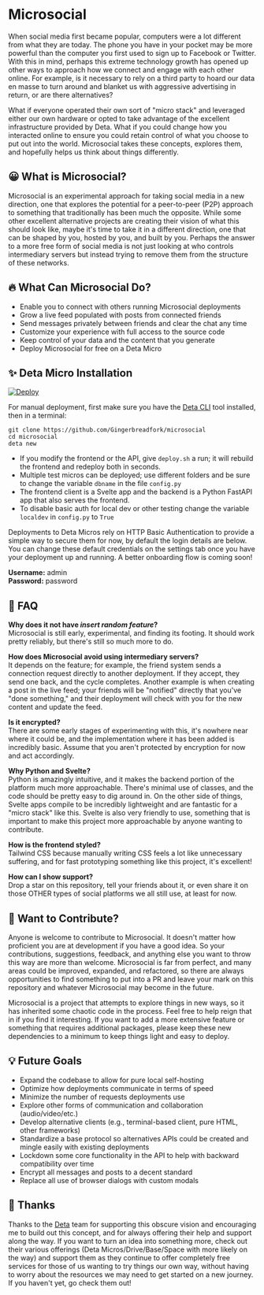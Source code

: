 # Microsocial
When social media first became popular, computers were a lot different from what they are today. The phone you have in your pocket may be more powerful than the computer you first used to sign up to Facebook or Twitter. With this in mind, perhaps this extreme technology growth has opened up other ways to approach how we connect and engage with each other online. For example, is it necessary to rely on a third party to hoard our data en masse to turn around and blanket us with aggressive advertising in return, or are there alternatives?

What if everyone operated their own sort of "micro stack" and leveraged either our own hardware or opted to take advantage of the excellent infrastructure provided by Deta. What if you could change how you interacted online to ensure you could retain control of what you choose to put out into the world. Microsocial takes these concepts, explores them, and hopefully helps us think about things differently.

## 😀 What is Microsocial?
Microsocial is an experimental approach for taking social media in a new direction, one that explores the potential for a peer-to-peer (P2P) approach to something that traditionally has been much the opposite. While some other excellent alternative projects are creating their vision of what this should look like, maybe it's time to take it in a different direction, one that can be shaped by you, hosted by you, and built by you. Perhaps the answer to a more free form of social media is not just looking at who controls intermediary servers but instead trying to remove them from the structure of these networks.

## 🔥 What Can Microsocial Do?
* Enable you to connect with others running Microsocial deployments
* Grow a live feed populated with posts from connected friends
* Send messages privately between friends and clear the chat any time
* Customize your experience with full access to the source code
* Keep control of your data and the content that you generate
* Deploy Microsocial for free on a Deta Micro

## ✨ Deta Micro Installation
[![Deploy](https://button.deta.dev/1/svg)](https://go.deta.dev/deploy?repo=https://github.com/Gingerbreadfork/microsocial/)

For manual deployment, first make sure you have the [Deta CLI](https://docs.deta.sh/docs/cli/install/) tool installed, then in a terminal:
```
git clone https://github.com/Gingerbreadfork/microsocial
cd microsocial
deta new
```
* If you modify the frontend or the API, give `deploy.sh` a run; it will rebuild the frontend and redeploy both in seconds.
* Multiple test micros can be deployed; use different folders and be sure to change the variable `dbname` in the file `config.py`
* The frontend client is a Svelte app and the backend is a Python FastAPI app that also serves the frontend.
* To disable basic auth for local dev or other testing change the variable `localdev`  in `config.py` to `True`

Deployments to Deta Micros rely on HTTP Basic Authentication to provide a simple way to secure them for now, by default the login details are below. You can change these default credentials on the settings tab once you have your deployment up and running. A better onboarding flow is coming soon!

**Username:** admin  
**Password:** password  

## 🤔 FAQ
**Why does it not have *insert random feature*?**  
Microsocial is still early, experimental, and finding its footing. It should work pretty reliably, but there's still so much more to do.

**How does Microsocial avoid using intermediary servers?**  
It depends on the feature; for example, the friend system sends a connection request directly to another deployment. If they accept, they send one back, and the cycle completes. Another example is when creating a post in the live feed; your friends will be "notified" directly that you've "done something," and their deployment will check with you for the new content and update the feed.

**Is it encrypted?**  
There are some early stages of experimenting with this, it's nowhere near where it could be, and the implementation where it has been added is incredibly basic. Assume that you aren't protected by encryption for now and act accordingly.

**Why Python and Svelte?**  
Python is amazingly intuitive, and it makes the backend portion of the platform much more approachable. There's minimal use of classes, and the code should be pretty easy to dig around in. On the other side of things, Svelte apps compile to be incredibly lightweight and are fantastic for a "micro stack" like this. Svelte is also very friendly to use, something that is important to make this project more approachable by anyone wanting to contribute.

**How is the frontend styled?**  
Tailwind CSS because manually writing CSS feels a lot like unnecessary suffering, and for fast prototyping something like this project, it's excellent!

**How can I show support?**  
Drop a star on this repository, tell your friends about it, or even share it on those OTHER types of social platforms we all still use, at least for now.

## 🤗 Want to Contribute?  
Anyone is welcome to contribute to Microsocial. It doesn't matter how proficient you are at development if you have a good idea. So your contributions, suggestions, feedback, and anything else you want to throw this way are more than welcome. Microsocial is far from perfect, and many areas could be improved, expanded, and refactored, so there are always opportunities to find something to put into a PR and leave your mark on this repository and whatever Microsocial may become in the future.

Microsocial is a project that attempts to explore things in new ways, so it has inherited some chaotic code in the process. Feel free to help reign that in if you find it interesting. If you want to add a more extensive feature or something that requires additional packages, please keep these new dependencies to a minimum to keep things light and easy to deploy.

## 💡 Future Goals
* Expand the codebase to allow for pure local self-hosting
* Optimize how deployments communicate in terms of speed
* Minimize the number of requests deployments use
* Explore other forms of communication and collaboration (audio/video/etc.)
* Develop alternative clients (e.g., terminal-based client, pure HTML, other frameworks)
* Standardize a base protocol so alternatives APIs could be created and mingle easily with existing deployments
* Lockdown some core functionality in the API to help with backward compatibility over time
* Encrypt all messages and posts to a decent standard
* Replace all use of browser dialogs with custom modals

## 🙏 Thanks
Thanks to the [Deta](https://deta.sh) team for supporting this obscure vision and encouraging me to build out this concept, and for always offering their help and support along the way. If you want to turn an idea into something more, check out their various offerings (Deta Micros/Drive/Base/Space with more likely on the way) and support them as they continue to offer completely free services for those of us wanting to try things our own way, without having to worry about the resources we may need to get started on a new journey. If you haven't yet, go check them out!
